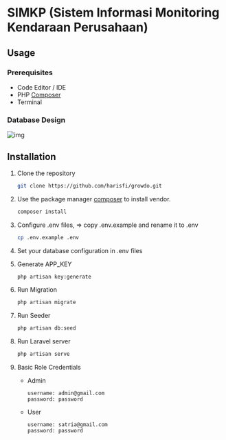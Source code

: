 # SIMKP (Sistem Informasi Monitoring Kendaraan Perusahaan)

## Usage
### Prerequisites
- Code Editor / IDE
- PHP [Composer](https://getcomposer.org/download/)
- Terminal
    
### Database Design
![img](/public/images/erd.png)

## Installation

1. Clone the repository
    ```bash
    git clone https://github.com/harisfi/growdo.git
    ```

2. Use the package manager [composer](https://getcomposer.org/download/) to install vendor.
    ```bash
    composer install
    ```

3. Configure .env files, => copy .env.example and rename it to .env
    ```bash
    cp .env.example .env
    ```

4. Set your database configuration in .env files

5. Generate APP_KEY
    ```bash
    php artisan key:generate
    ```

6. Run Migration
    ```bash
    php artisan migrate
    ```

7. Run Seeder
    ```bash
    php artisan db:seed
    ```

8. Run Laravel server
    ```bash
    php artisan serve
    ```

9. Basic Role Credentials
    - Admin
        ```
        username: admin@gmail.com
        password: password
        ```
    - User
       ```
       username: satria@gmail.com
       password: password
       ```
